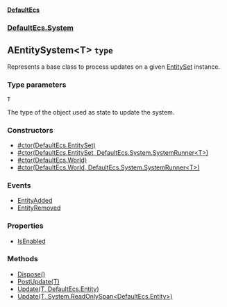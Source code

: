 #### [DefaultEcs](./DefaultEcs.md 'DefaultEcs')
### [DefaultEcs.System](./DefaultEcs.md#DefaultEcs-System 'DefaultEcs.System')
## AEntitySystem&lt;T&gt; `type`
Represents a base class to process updates on a given [EntitySet](./DefaultEcs-EntitySet.md 'DefaultEcs.EntitySet') instance.
### Type parameters

<a name='DefaultEcs-System-AEntitySystem-T--T'></a>
`T`

The type of the object used as state to update the system.
### Constructors
- [#ctor(DefaultEcs.EntitySet)](./DefaultEcs-System-AEntitySystem-T---ctor(DefaultEcs-EntitySet).md 'DefaultEcs.System.AEntitySystem&lt;T&gt;.#ctor(DefaultEcs.EntitySet)')
- [#ctor(DefaultEcs.EntitySet, DefaultEcs.System.SystemRunner&lt;T&gt;)](./DefaultEcs-System-AEntitySystem-T---ctor(DefaultEcs-EntitySet-_DefaultEcs-System-SystemRunner-T-).md 'DefaultEcs.System.AEntitySystem&lt;T&gt;.#ctor(DefaultEcs.EntitySet, DefaultEcs.System.SystemRunner&lt;T&gt;)')
- [#ctor(DefaultEcs.World)](./DefaultEcs-System-AEntitySystem-T---ctor(DefaultEcs-World).md 'DefaultEcs.System.AEntitySystem&lt;T&gt;.#ctor(DefaultEcs.World)')
- [#ctor(DefaultEcs.World, DefaultEcs.System.SystemRunner&lt;T&gt;)](./DefaultEcs-System-AEntitySystem-T---ctor(DefaultEcs-World-_DefaultEcs-System-SystemRunner-T-).md 'DefaultEcs.System.AEntitySystem&lt;T&gt;.#ctor(DefaultEcs.World, DefaultEcs.System.SystemRunner&lt;T&gt;)')
### Events
- [EntityAdded](./DefaultEcs-System-AEntitySystem-T--EntityAdded.md 'DefaultEcs.System.AEntitySystem&lt;T&gt;.EntityAdded')
- [EntityRemoved](./DefaultEcs-System-AEntitySystem-T--EntityRemoved.md 'DefaultEcs.System.AEntitySystem&lt;T&gt;.EntityRemoved')
### Properties
- [IsEnabled](./DefaultEcs-System-AEntitySystem-T--IsEnabled.md 'DefaultEcs.System.AEntitySystem&lt;T&gt;.IsEnabled')
### Methods
- [Dispose()](./DefaultEcs-System-AEntitySystem-T--Dispose().md 'DefaultEcs.System.AEntitySystem&lt;T&gt;.Dispose()')
- [PostUpdate(T)](./DefaultEcs-System-AEntitySystem-T--PostUpdate(T).md 'DefaultEcs.System.AEntitySystem&lt;T&gt;.PostUpdate(T)')
- [Update(T, DefaultEcs.Entity)](./DefaultEcs-System-AEntitySystem-T--Update(T-_DefaultEcs-Entity).md 'DefaultEcs.System.AEntitySystem&lt;T&gt;.Update(T, DefaultEcs.Entity)')
- [Update(T, System.ReadOnlySpan&lt;DefaultEcs.Entity&gt;)](./DefaultEcs-System-AEntitySystem-T--Update(T-_System-ReadOnlySpan-DefaultEcs-Entity-).md 'DefaultEcs.System.AEntitySystem&lt;T&gt;.Update(T, System.ReadOnlySpan&lt;DefaultEcs.Entity&gt;)')
